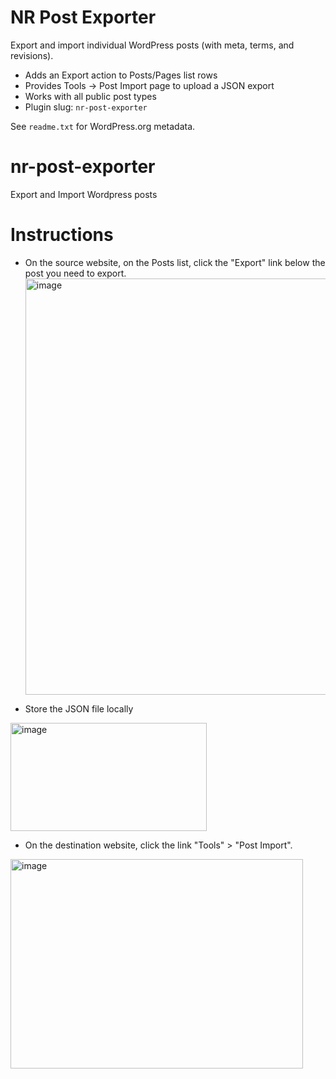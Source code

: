 # NR Post Exporter

Export and import individual WordPress posts (with meta, terms, and revisions).

- Adds an Export action to Posts/Pages list rows
- Provides Tools → Post Import page to upload a JSON export
- Works with all public post types
- Plugin slug: `nr-post-exporter`

See `readme.txt` for WordPress.org metadata.

# nr-post-exporter
Export and Import Wordpress posts

# Instructions
- On the source website, on the Posts list, click the "Export" link below the post you need to export.
  <img width="839" height="666" alt="image" src="https://github.com/user-attachments/assets/d16664cd-3939-4954-bce0-dd38dd947afd" />

- Store the JSON file locally
<img width="314" height="173" alt="image" src="https://github.com/user-attachments/assets/27b11778-a65f-4409-8665-325e2636fb30" />

- On the destination website, click the link "Tools" > "Post Import".
<img width="468" height="335" alt="image" src="https://github.com/user-attachments/assets/15fa276f-e108-49ce-a18e-68e32ec76b5c" />
